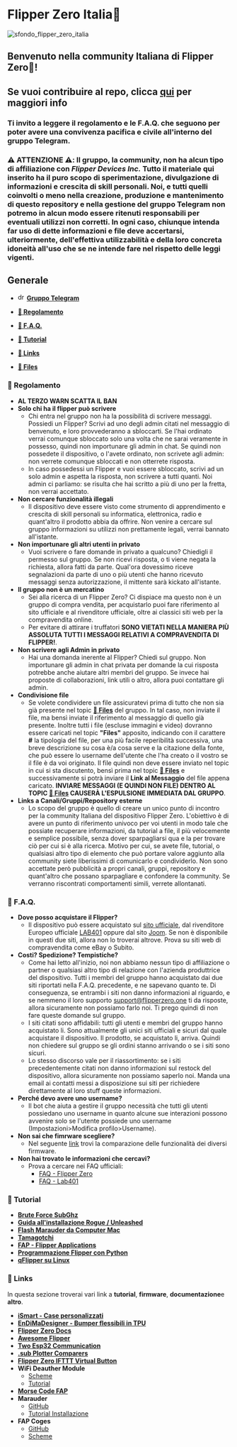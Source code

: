 # **Flipper Zero Italia🐬**

![sfondo_flipper_zero_italia](images/sfondo_flipper_zero_italia.jpg)

## **Benvenuto nella community Italiana di Flipper Zero🐬!**

## **Se vuoi contribuire al repo, clicca [qui](info_repo.md) per maggiori info**

### Ti invito a leggere il **regolamento** e le **F.A.Q.** che seguono per poter avere una convivenza pacifica e civile all'interno del gruppo Telegram.
  
### **⚠️ ATTENZIONE ⚠️**: Il gruppo, la community, non ha alcun tipo di affiliazione con *Flipper Devices Inc.* Tutto il materiale qui inserito ha il puro scopo di sperimentazione, divulgazione di informazioni e crescita di skill personali. Noi, e tutti quelli coinvolti o meno nella creazione, produzione e mantenimento di questo repository e nella gestione del gruppo Telegram non potremo in alcun modo essere ritenuti responsabili per eventuali utilizzi non corretti. In ogni caso, chiunque intenda far uso di dette informazioni e file deve accertarsi, ulteriormente, dell'effettiva utilizzabilità e della loro concreta idoneità all'uso che se ne intende fare nel rispetto delle leggi vigenti.  

## **Generale**
- <img src="images/Telegram_logo.png" alt="drawing" width="16"/> **[Gruppo Telegram](https://t.me/flipperzeroitalia)**

- **[📜 Regolamento](#-regolamento)**

- **[🤔 F.A.Q.](#-faq)**

- **[📖 Tutorial](#-tutorial)**

- **[🔗 Links](#-links-work-in-progress)**

- **[📁 Files](https://t.me/flipperzeroitalia/51850)**
  
### **📜 Regolamento**

- **AL TERZO WARN SCATTA IL BAN**
- **Solo chi ha il flipper può scrivere**
  - Chi entra nel gruppo non ha la possibilità di scrivere messaggi. Possiedi un Flipper? Scrivi ad uno degli admin citati nel messaggio di benvenuto, e loro provvederanno a sbloccarti. Se l'hai ordinato verrai comunque sbloccato solo una volta che ne sarai veramente in possesso, quindi non importunare gli admin in chat. Se quindi non possedete il dispositivo, o l'avete ordinato, non scrivete agli admin: non verrete comunque sbloccati e non otterrete risposta.
  - In caso possedessi un Flipper e vuoi essere sbloccato, scrivi ad un solo admin e aspetta la risposta, non scrivere a tutti quanti. Noi admin ci parliamo: se risulta che hai scritto a più di uno per la fretta, non verrai accettato.
- **Non cercare funzionalità illegali**
  - Il dispositivo deve essere visto come strumento di apprendimento e crescita di skill personali su informatica, elettronica, radio e quant'altro il prodotto abbia da offrire. Non venire a cercare sul gruppo informazioni su utilizzi non prettamente legali, verrai bannato all'istante.
- **Non importunare gli altri utenti in privato**
  - Vuoi scrivere o fare domande in privato a qualcuno? Chiedigli il permesso sul gruppo. Se non ricevi risposta, o ti viene negata la richiesta, allora fatti da parte. Qual'ora dovessimo riceve segnalazioni da parte di uno o più utenti che hanno ricevuto messaggi senza autorizzazione, il mittente sarà kickato all'istante.
- **Il gruppo non è un mercatino**
  - Sei alla ricerca di un Flipper Zero? Ci dispiace ma questo non è un gruppo di compra vendita, per acquistarlo puoi fare riferimento al sito ufficiale e al rivenditore  ufficiale, oltre ai classici siti web per la compravendita online.
  - Per evitare di attirare i truffatori **SONO VIETATI NELLA MANIERA PIÙ ASSOLUTA TUTTI I MESSAGGI RELATIVI A COMPRAVENDITA DI FLIPPER!**.
- **Non scrivere agli Admin in privato**
  - Hai una domanda inerente al Flipper? Chiedi sul gruppo. Non importunare gli admin in chat privata per domande la cui risposta potrebbe anche aiutare altri membri del gruppo. Se invece hai proposte di collaborazioni, link utili o altro, allora puoi contattare gli admin.
- **Condivisione file**
  - Se volete condividere un file assicuratevi prima di tutto che non sia già presente nel topic **[📁 Files](https://t.me/flipperzeroitalia/51850)** del gruppo. In tal caso, non inviate il file, ma bensì inviate il riferimento al messaggio di quello già presente. Inoltre tutti i file (escluse immagini e video) dovranno essere caricati nel topic **"Files"** apposito, indicando con il carattere **#** la tipologia del file, per una più facile reperibilità successiva, una breve descrizione su cosa è/a cosa serve e la citazione della fonte, che può essere lo username dell'utente che l'ha creato o il vostro se il file è da voi originato. Il file quindi non deve essere inviato nel topic in cui si sta discutento, bensì prima nel topic **[📁 Files](https://t.me/flipperzeroitalia/51850)** e successivamente si potrà inviare il **Link al Messaggio** del file appena caricato. **INVIARE MESSAGGI (E QUINDI NON FILE) DENTRO AL TOPIC [📁 Files](https://t.me/flipperzeroitalia/51850) CAUSERÀ L'ESPULSIONE IMMEDIATA DAL GRUPPO**.
- **Links a Canali/Gruppi/Repository esterne**
  - Lo scopo del gruppo è quello di creare un unico punto di incontro per la community Italiana del dispositivo Flipper Zero. L'obiettivo è di avere un punto di riferimento univoco per voi utenti in modo tale che possiate recuperare informazioni, da tutorial a file, il più velocemente e semplice possibile, senza dover sparpagliarsi qua e la per trovare ciò per cui si è alla ricerca. Motivo per cui, se avete file, tutorial, o qualsiasi altro tipo di elemento che può portare valore aggiunto alla community siete liberissimi di comunicarlo e condividerlo. Non sono accettate però pubblicità a propri canali, gruppi, repository e quant'altro che possano sparpagliare e confondere la community. Se verranno riscontrati comportamenti simili, verrete allontanati.
  
### **🤔 F.A.Q.**
  
- **Dove posso acquistare il Flipper?**
  - Il dispositivo può essere acquistato sul [sito ufficiale](https://flipperzero.one), dal rivenditore Europeo ufficiale [LAB401](https://lab401.com/) oppure dal sito [Joom](https://joom.com). Se non è disponibile in questi due siti, allora non lo troverai altrove. Prova su siti web di compravendita come eBay o Subito.
- **Costi? Spedizione? Tempistiche?**
  - Come hai letto all'inizio, noi non abbiamo nessun tipo di affiliazione o partner o qualsiasi altro tipo di relazione con l'azienda produttrice del dispositivo. Tutti i membri del gruppo hanno acquistato dai due siti riportati nella F.A.Q. precedente, e ne sapevano quanto te. Di conseguenza, se entrambi i siti non danno informazioni al riguardo, e se nemmeno il loro supporto [support@flipperzero.one](mailto:support@flipperzero.one) ti da risposte, allora sicuramente non possiamo farlo noi. Ti prego quindi di non fare queste domande sul gruppo.
  - I siti citati sono affidabili: tutti gli utenti e membri del gruppo hanno acquistato li. Sono attualmente gli unici siti ufficiali e sicuri dal quale acquistare il dispositivo. Il prodotto, se acquistato li, arriva. Quindi non chiedere sul gruppo se gli ordini stanno arrivando o se i siti sono sicuri.
  - Lo stesso discorso vale per il riassortimento: se i siti precedentemente citati non danno informazioni sul restock del dispositivo, allora sicuramente non possiamo saperlo noi. Manda una email ai contatti messi a disposizione sui siti per richiedere direttamente al loro stuff queste informazioni.
- **Perché devo avere uno username?**
  - Il bot che aiuta a gestire il gruppo necessità che tutti gli utenti possiedano uno username in quanto alcune sue interazioni possono avvenire solo se l'utente possiede uno username (Impostazioni>Modifica profilo>Username).
- **Non sai che fimrware scegliere?**
  - Nel seguente [link](faq/FimrwaresComparation.md) trovi la comparazione delle funzionalità dei diversi firmware.
- **Non hai trovato le informazioni che cercavi?**
  - Prova a cercare nei FAQ ufficiali:
    - [FAQ - Flipper Zero](https://flipperzero.one/faq)
    - [FAQ - Lab401](https://lab401.com/pages/faq)

### **📖 Tutorial**

- **[Brute Force SubGhz](tutorials/brute_force/BruteForce_SubGhz.md)**
- **[Guida all'installazione Rogue / Unleashed](tutorials/rogue_unleashed_installazione/Rogue_Unleashed_Installazione.md)**
- **[Flash Marauder da Computer Mac](tutorials/marauder_install/on_mac/readme.md)**
- **[Tamagotchi](tutorials/tamagotchi/tamagotchi.md)**
- **[FAP - Flipper Applications](https://www.youtube.com/watch?v=LHBUw7xhHT8)**
- **[Programmazione Flipper con Python](tutorials/coding/pyFlipper/README.md)**
- **[qFlipper su Linux](tutorials/qFlipper_Linux/qFlipper_Linux)**

  
### **🔗 Links**

In questa sezione troverai vari link a **tutorial**, **firmware**, **documentazione**e **altro**.

- **[iSmart - Case personalizzati](links/iSmart_shop/3D_Flipper_Print.md)**
- **[EnDiMaDesigner - Bumper flessibili in TPU](https://www.ebay.it/usr/endima_designer)**
- **[Flipper Zero Docs](https://docs.flipperzero.one)**
- **[Awesome Flipper](https://github.com/djsime1/awesome-flipperzero)**
- **[Two Esp32 Communication](https://microcontrollerslab.com/esp32-uart-communication-pins-example/)**
- **[.sub Plotter Comparers](https://github.com/ShotokanZH/flipper_sub_plotters_comparers)**
- **[Flipper Zero IFTTT Virtual Button](https://github.com/Ferrazzi/FlipperZero_IFTTT_Virtual_Button)**
- **WiFi Deauther Module**
  - [Scheme](links/WiFi%20Deauther%20Module.jpg)
  - [Tutorial](https://www.youtube.com/watch?v=FgA39dpPaaM&t=1s)
- **[Morse Code FAP](https://github.com/wh00hw/MorseCodeFAP)**
- **Marauder**
  - [GitHub](https://github.com/justcallmekoko/ESP32Marauder/wiki/flipper-zero)
  - [Tutorial Installazione](https://www.youtube.com/watch?v=um_acrDaBK4)
- **FAP Coges**
  - [GitHub](https://github.com/wh00hw/Coffee-EEPROM-FAP)
  - [Scheme](links/Scheme%20FAP%20Coges.jpg)
